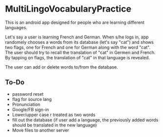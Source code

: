 # MultiLingoVocabularyPractice

This is an android app designed for people who are learning different languages. 

Let's say a user is learning French and German. When s/he logs in, app randomely chooses a words from its database (let's say "cat") and shows two flags, one for French and one for German along with the word "cat". The user should try to recall the translation of "cat" in Germen and French. By tapping on flags, the translation of "cat" in that language is revealed. 

The user can add or delete words to/from the database.

## To-Do
- password reset
- flag for source lang
- Pronunciation
- Google/FB sign-in
- Lower/upper case r treated as two words
- fill out the database (if user add a language, the previously added words should be translated in the new language)
- Move files to another server
